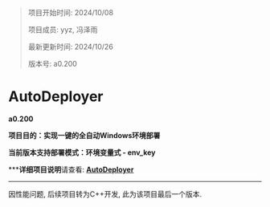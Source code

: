 ﻿> 项目开始时间: 2024/10/08
>
> 项目成员: yyz, 冯泽雨
>
> 最新更新时间: 2024/10/26
>
> 版本号: a0.200

# AutoDeployer

**a0.200**

**项目目的：实现一键的全自动Windows环境部署**

**当前版本支持部署模式：环境变量式 - env_key**

\*\*\***详细项目说明**请查看: [**AutoDeployer**](https://foryyz.top/posts/myprojects/autodeployer/)

---

因性能问题, 后续项目转为C++开发, 此为该项目最后一个版本.
